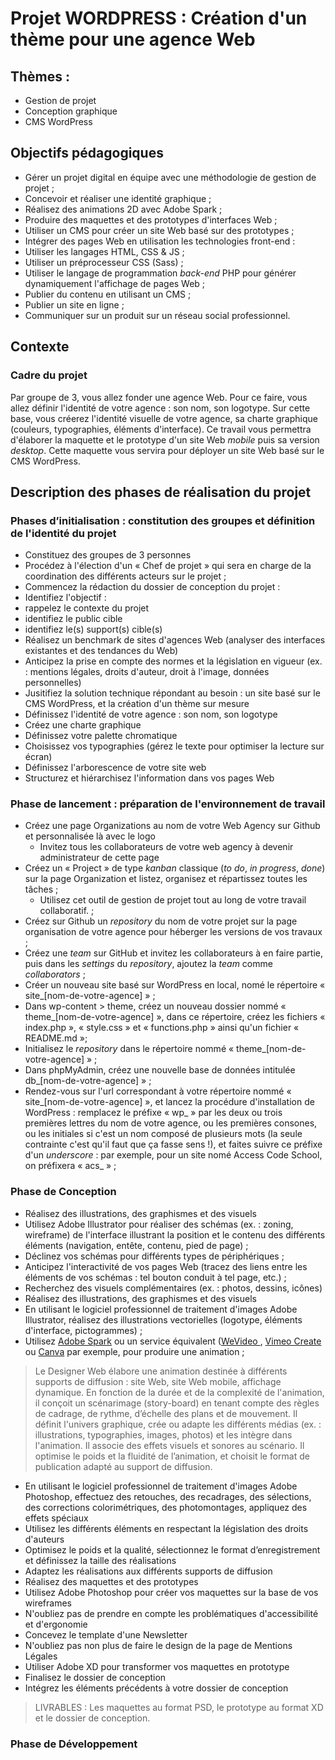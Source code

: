 # Projet WORDPRESS : Création d'un thème pour une agence Web

## Thèmes : 
- Gestion de projet
- Conception graphique
- CMS WordPress

## Objectifs pédagogiques
- Gérer un projet digital en équipe avec une méthodologie de gestion de projet ;
- Concevoir et réaliser une identité graphique ;
- Réalisez des animations 2D avec Adobe Spark ;
- Produire des maquettes et des prototypes d'interfaces Web ;
- Utiliser un CMS pour créer un site Web basé sur des prototypes ;
- Intégrer des pages Web en utilisation les technologies front-end  :
 - Utiliser les langages HTML, CSS & JS ;
 - Utiliser un préprocesseur CSS (Sass) ;
- Utiliser le langage de programmation *back-end* PHP pour générer dynamiquement l'affichage de pages Web ;
- Publier du contenu en utilisant un CMS ; 
- Publier un site en ligne ;
- Communiquer sur un produit sur un réseau social professionnel.

## Contexte 

### Cadre du projet
Par groupe de 3, vous allez fonder une agence Web. Pour ce faire, vous allez définir l'identité de votre agence : son nom, son logotype. Sur cette base, vous créerez l'identité visuelle de votre agence, sa charte graphique (couleurs, typographies, éléments d'interface). Ce travail vous permettra d'élaborer la maquette et le prototype d'un site Web *mobile* puis sa version *desktop*. Cette maquette vous servira pour déployer un site Web basé sur le CMS WordPress.

## Description des phases de réalisation du projet 

### Phases d’initialisation : constitution des groupes et définition de l'identité du projet

- Constituez des groupes de 3 personnes
 - Procédez à l'élection d'un « Chef de projet » qui sera en charge de la coordination des différents acteurs sur le projet ; 
- Commencez la rédaction du dossier de conception du projet :
 - Identifiez l'objectif :
  - rappelez le contexte du projet
  - identifiez le public cible
  - identifiez le(s) support(s) cible(s)
 - Réalisez un benchmark de sites d'agences Web (analyser des interfaces existantes et des tendances du Web) 
 - Anticipez la prise en compte des normes et la législation en vigueur (ex. : mentions légales, droits d'auteur, droit à l'image, données personnelles)
- Jusitifiez la solution technique répondant au besoin : un site basé sur le CMS WordPress, et la création d'un thème sur mesure
- Définissez l'identité de votre agence : son nom, son logotype
- Créez une charte graphique
 - Définissez votre palette chromatique
 - Choisissez vos typographies (gérez le texte pour optimiser la lecture sur écran)
- Définissez l'arborescence de votre site web
 - Structurez et hiérarchisez l'information dans vos pages Web

### Phase de lancement : préparation de l'environnement de travail

- Créez une page Organizations au nom de votre Web Agency sur Github et personnalisée là avec le logo
  - Invitez tous les collaborateurs de votre web agency à devenir administrateur de cette page
- Créez un « Project »  de type *kanban* classique (*to do*, *in progress*, *done*) sur la page Organization et listez, organisez et répartissez toutes les tâches ;
  - Utilisez cet outil de gestion de projet tout au long de votre travail collaboratif.  ;
- Créez sur Github un *repository* du nom de votre projet sur la page organisation de votre agence pour héberger les versions de vos travaux ;
- Créez une *team* sur GitHub et invitez les collaborateurs à en faire partie, puis dans les *settings* du *repository*, ajoutez la *team* comme *collaborators* ;
- Créer un nouveau site basé sur WordPress en local, nomé le répertoire « site_[nom-de-votre-agence] » ;
- Dans wp-content > theme, créez un nouveau dossier nommé « theme_[nom-de-votre-agence] », dans ce répertoire, créez les fichiers « index.php », « style.css » et « functions.php » ainsi qu'un fichier « README.md »;
- Initialisez le *repository* dans le répertoire nommé « theme_[nom-de-votre-agence] » ;
- Dans phpMyAdmin, créez une nouvelle base de données intitulée db_[nom-de-votre-agence] » ;
- Rendez-vous sur l'url correspondant à votre répertoire nommé « site_[nom-de-votre-agence] », et lancez la procédure d'installation de WordPress : remplacez le préfixe « wp_ » par les deux ou trois premières lettres du nom de votre agence, ou les premières consones, ou les initiales si c'est un nom composé de plusieurs mots (la seule contrainte c'est qu'il faut que ça fasse sens !), et faites suivre ce préfixe d'un *underscore* : par exemple, pour un site nomé Access Code School, on préfixera « acs_ » ;

### Phase de Conception

- Réalisez des illustrations, des graphismes et des visuels
 - Utilisez Adobe Illustrator pour réaliser des schémas (ex. : zoning, wireframe) de l'interface illustrant la position et le contenu des différents éléments (navigation, entête, contenu, pied de page) ;
 - Déclinez vos schémas pour différents types de périphériques ;
 - Anticipez l'interactivité de vos pages Web (tracez des liens entre les éléments de vos schémas : tel bouton conduit à tel page, etc.) ;
 - Recherchez des visuels complémentaires (ex. : photos, dessins, icônes)
 - Réalisez des illustrations, des graphismes et des visuels
  - En utilisant le logiciel professionnel de traitement d'images Adobe Illustrator, réalisez des illustrations vectorielles (logotype, éléments d'interface, pictogrammes) ;
 - Utilisez [Adobe Spark](https://www.adobe.com/fr/express/) ou un service équivalent ([WeVideo ](https://www.wevideo.com/), [Vimeo Create](https://vimeo.com/create) ou [Canva](https://www.canva.com/fr_fr/) par exemple, pour produire une animation ;
> Le Designer Web élabore une animation destinée à différents supports de diffusion : site Web, site Web mobile, affichage dynamique. En fonction de la durée et de la complexité de l'animation, il conçoit un scénarimage (story-board) en tenant compte des règles de cadrage, de rythme, d’échelle des plans et de mouvement. Il définit l'univers graphique, crée ou adapte les différents médias (ex. : illustrations, typographies, images, photos) et les intègre dans l'animation. Il associe des effets visuels et sonores au scénario. Il optimise le poids et la fluidité de l’animation, et choisit le format de publication adapté au support de diffusion.
 - En utilisant le logiciel professionnel de traitement d'images Adobe Photoshop, effectuez des retouches, des recadrages, des sélections, des corrections colorimétriques, des photomontages, appliquez des effets spéciaux
 - Utilisez les différents éléments en respectant la législation des droits d'auteurs
 - Optimisez le poids et la qualité, sélectionnez le format d’enregistrement et définissez la taille des réalisations
 - Adaptez les réalisations aux différents supports de diffusion
- Réalisez des maquettes et des prototypes
 - Utilisez Adobe Photoshop pour créer vos maquettes sur la base de vos wireframes
  - N'oubliez pas de prendre en compte les problématiques d'accessibilité et d'ergonomie
  - Concevez le template d'une Newsletter
  - N'oubliez pas non plus de faire le design de la page de Mentions Légales
 - Utiliser Adobe XD pour transformer vos maquettes en prototype
- Finalisez le dossier de conception
 - Intégrez les éléments précédents à votre dossier de conception 

> LIVRABLES : Les maquettes au format PSD, le prototype au format XD et le dossier de conception.

### Phase de Développement
